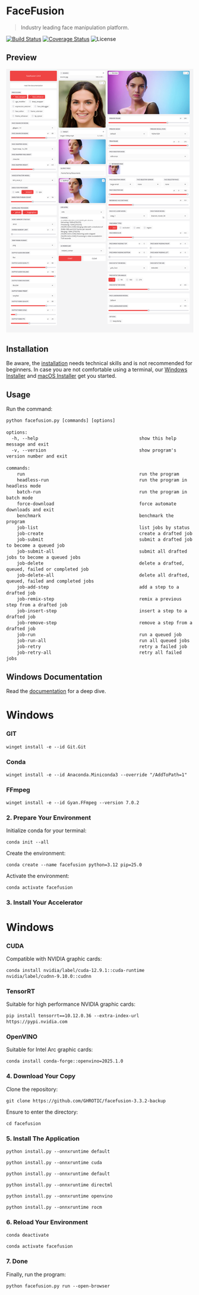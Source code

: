 FaceFusion
==========

> Industry leading face manipulation platform.

[![Build Status](https://img.shields.io/github/actions/workflow/status/facefusion/facefusion/ci.yml.svg?branch=master)](https://github.com/facefusion/facefusion/actions?query=workflow:ci)
[![Coverage Status](https://img.shields.io/coveralls/facefusion/facefusion.svg)](https://coveralls.io/r/facefusion/facefusion)
![License](https://img.shields.io/badge/license-OpenRAIL--AS-green)


Preview
-------

![Preview](https://raw.githubusercontent.com/facefusion/facefusion/master/.github/preview.png?sanitize=true)


Installation
------------

Be aware, the [installation](https://docs.facefusion.io/installation) needs technical skills and is not recommended for beginners. In case you are not comfortable using a terminal, our [Windows Installer](http://windows-installer.facefusion.io) and [macOS Installer](http://macos-installer.facefusion.io) get you started.


Usage
-----

Run the command:

```
python facefusion.py [commands] [options]

options:
  -h, --help                                      show this help message and exit
  -v, --version                                   show program's version number and exit

commands:
    run                                           run the program
    headless-run                                  run the program in headless mode
    batch-run                                     run the program in batch mode
    force-download                                force automate downloads and exit
    benchmark                                     benchmark the program
    job-list                                      list jobs by status
    job-create                                    create a drafted job
    job-submit                                    submit a drafted job to become a queued job
    job-submit-all                                submit all drafted jobs to become a queued jobs
    job-delete                                    delete a drafted, queued, failed or completed job
    job-delete-all                                delete all drafted, queued, failed and completed jobs
    job-add-step                                  add a step to a drafted job
    job-remix-step                                remix a previous step from a drafted job
    job-insert-step                               insert a step to a drafted job
    job-remove-step                               remove a step from a drafted job
    job-run                                       run a queued job
    job-run-all                                   run all queued jobs
    job-retry                                     retry a failed job
    job-retry-all                                 retry all failed jobs
```

Windows Documentation
-------------

Read the [documentation](https://docs.facefusion.io) for a deep dive.


# Windows

### GIT

```
winget install -e --id Git.Git
```

### Conda

```
winget install -e --id Anaconda.Miniconda3 --override "/AddToPath=1"
```

### FFmpeg

```
winget install -e --id Gyan.FFmpeg --version 7.0.2
```

### 2. Prepare Your Environment

Initialize conda for your terminal:

```
conda init --all
```

Create the environment:

```
conda create --name facefusion python=3.12 pip=25.0
```

Activate the environment:

```
conda activate facefusion
```

### 3. Install Your Accelerator

# Windows

### CUDA

Compatible with NVIDIA graphic cards:

```
conda install nvidia/label/cuda-12.9.1::cuda-runtime nvidia/label/cudnn-9.10.0::cudnn
```

### TensorRT

Suitable for high performance NVIDIA graphic cards:

```
pip install tensorrt==10.12.0.36 --extra-index-url https://pypi.nvidia.com
```

### OpenVINO

Suitable for Intel Arc graphic cards:

```
conda install conda-forge::openvino=2025.1.0
```

### 4. Download Your Copy

Clone the repository:


```
git clone https://github.com/GHROTIC/facefusion-3.3.2-backup
```



Ensure to enter the directory:

```
cd facefusion
```

### 5. Install The Application


```
python install.py --onnxruntime default
```

```
python install.py --onnxruntime cuda
```

```
python install.py --onnxruntime default
```

```
python install.py --onnxruntime directml
```

```
python install.py --onnxruntime openvino
```

```
python install.py --onnxruntime rocm
```


### 6. Reload Your Environment

```
conda deactivate
```

```
conda activate facefusion
```

### 7. Done

Finally, run the program:

```
python facefusion.py run --open-browser
```

